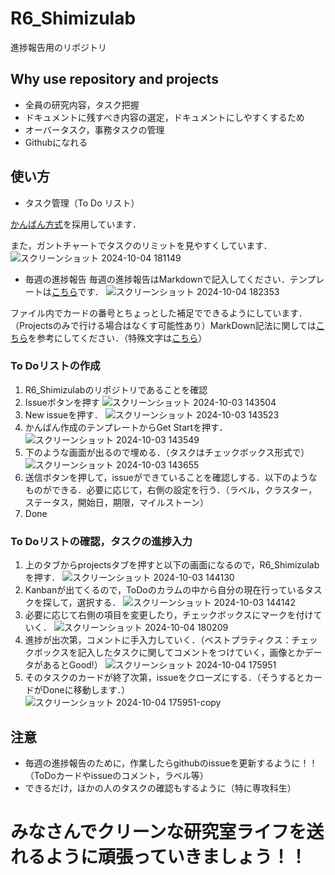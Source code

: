 # R6_Shimizulab

進捗報告用のリポジトリ

## Why use repository and projects

- 全員の研究内容，タスク把握
- ドキュメントに残すべき内容の選定，ドキュメントにしやすくするため
- オーバータスク，事務タスクの管理
- Githubになれる

## 使い方

- タスク管理（To Do リスト）

[かんばん方式](https://lychee-redmine.jp/blogs/project/tips-kanban-methodology/)を採用しています．

また，ガントチャートでタスクのリミットを見やすくしています．
![スクリーンショット 2024-10-04 181149](https://github.com/user-attachments/assets/0f502737-e32d-44bf-bf7d-a87def1b96a5)

- 毎週の進捗報告
  毎週の進捗報告はMarkdownで記入してください．テンプレートは[こちら](https://github.com/KobeKosenRobotics/R6_Shimizulab/blob/main/%E3%83%86%E3%83%B3%E3%83%97%E3%83%AC%E3%83%BC%E3%83%88/templete.md)です．
  ![スクリーンショット 2024-10-04 182353](https://github.com/user-attachments/assets/72ea84d8-960c-4f31-abc8-e181e17fdeea)

ファイル内でカードの番号とちょっとした補足でできるようにしています．（Projectsのみで行ける場合はなくす可能性あり）MarkDown記法に関しては[こちら](https://qiita.com/Qiita/items/c686397e4a0f4f11683d)を参考にしてください．（特殊文字は[こちら](https://qiita.com/inabe49/items/303afa114b0204da8a24)）

### To Doリストの作成

1. R6_Shimizulabのリポジトリであることを確認
2. Issueボタンを押す
   ![スクリーンショット 2024-10-03 143504](https://github.com/user-attachments/assets/8bb27852-78b7-4ada-9ef3-06587009a80f)
3. New issueを押す．
   ![スクリーンショット 2024-10-03 143523](https://github.com/user-attachments/assets/0e82de8c-58f8-491c-ac58-ba278fb41e57)
4. かんばん作成のテンプレートからGet Startを押す．
   ![スクリーンショット 2024-10-03 143549](https://github.com/user-attachments/assets/7a3a1d07-d6c8-4942-b968-9be22ccb9790)
5. 下のような画面が出るので埋める．（タスクはチェックボックス形式で）
   ![スクリーンショット 2024-10-03 143655](https://github.com/user-attachments/assets/2e2173b9-f29e-4ce8-9cb5-64ff94bba0e0)
6. 送信ボタンを押して，issueができていることを確認しする．以下のようなものができる．必要に応じて，右側の設定を行う．（ラベル，クラスター，ステータス，開始日，期限，マイルストーン）
7. Done

### To Doリストの確認，タスクの進捗入力

1. 上のタブからprojectsタブを押すと以下の画面になるので，R6_Shimizulabを押す．
   ![スクリーンショット 2024-10-03 144130](https://github.com/user-attachments/assets/7936e9c6-cb43-42d8-8b0f-5413c6b9cb4f)
2. Kanbanが出てくるので，ToDoのカラムの中から自分の現在行っているタスクを探して，選択する．
   ![スクリーンショット 2024-10-03 144142](https://github.com/user-attachments/assets/316daf5d-6307-4e49-9f45-841672187069)
3. 必要に応じて右側の項目を変更したり，チェックボックスにマークを付けていく．
   ![スクリーンショット 2024-10-04 180209](https://github.com/user-attachments/assets/34db6ae7-3321-4298-86fa-316daec97a8c)
4. 進捗が出次第，コメントに手入力していく．（ベストプラティクス：チェックボックスを記入したタスクに関してコメントをつけていく，画像とかデータがあるとGood!）
   ![スクリーンショット 2024-10-04 175951](https://github.com/user-attachments/assets/ddb85327-5f04-45fc-ae54-516fc87a4d90)
5. そのタスクのカードが終了次第，issueをクローズにする．（そうするとカードがDoneに移動します．）
   ![スクリーンショット 2024-10-04 175951-copy](https://github.com/user-attachments/assets/614253f8-8846-487c-af18-fa0705f268ea)

## 注意

- 毎週の進捗報告のために，作業したらgithubのissueを更新するように！！（ToDoカードやissueのコメント，ラベル等）
- できるだけ，ほかの人のタスクの確認もするように（特に専攻科生）

# みなさんでクリーンな研究室ライフを送れるように頑張っていきましょう！！
